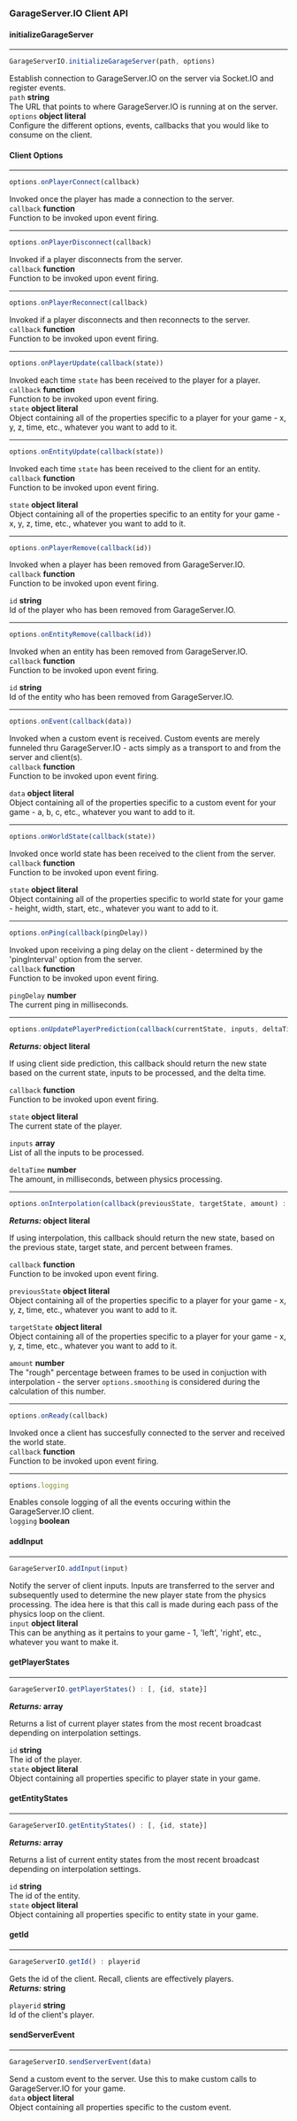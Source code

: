 ### GarageServer.IO Client API

#### initializeGarageServer
---
```js
GarageServerIO.initializeGarageServer(path, options)
```
Establish connection to GarageServer.IO on the server via Socket.IO and register events.  
`path` **string**  
The URL that points to where GarageServer.IO is running at on the server.  
`options` **object literal**  
Configure the different options, events, callbacks that you would like to consume on the client.  
#### Client Options
---
```js
options.onPlayerConnect(callback)  
```
Invoked once the player has made a connection to the server.  
`callback` **function**  
Function to be invoked upon event firing.  

---
```js
options.onPlayerDisconnect(callback)  
```
Invoked if a player disconnects from the server.  
`callback` **function**  
Function to be invoked upon event firing.  

---
```js
options.onPlayerReconnect(callback)  
```
Invoked if a player disconnects and then reconnects to the server.  
`callback` **function**  
Function to be invoked upon event firing.  

---
```js
options.onPlayerUpdate(callback(state))  
```
Invoked each time `state` has been received to the player for a player.  
`callback` **function**  
Function to be invoked upon event firing.  
`state` **object literal**  
Object containing all of the properties specific to a player for your game - x, y, z, time, etc., whatever you want to add to it.  

---
```js
options.onEntityUpdate(callback(state))  
```
Invoked each time `state` has been received to the client for an entity.  
`callback` **function**  
Function to be invoked upon event firing.  

`state` **object literal**  
Object containing all of the properties specific to an entity for your game - x, y, z, time, etc., whatever you want to add to it.  

---
```js
options.onPlayerRemove(callback(id))  
```
Invoked when a player has been removed from GarageServer.IO.  
`callback` **function**  
Function to be invoked upon event firing.  

`id` **string**  
Id of the player who has been removed from GarageServer.IO.  

---
```js
options.onEntityRemove(callback(id))  
```
Invoked when an entity has been removed from GarageServer.IO.  
`callback` **function**  
Function to be invoked upon event firing.  

`id` **string**  
Id of the entity who has been removed from GarageServer.IO.  

---
```js
options.onEvent(callback(data))  
```
Invoked when a custom event is received.  Custom events are merely funneled thru GarageServer.IO - acts simply as a transport to and from the server and client(s).  
`callback` **function**  
Function to be invoked upon event firing.  

`data` **object literal**  
Object containing all of the properties specific to a custom event for your game - a, b, c, etc., whatever you want to add to it.  

---
```js
options.onWorldState(callback(state))  
```
Invoked once world state has been received to the client from the server.  
`callback` **function**  
Function to be invoked upon event firing.  

`state` **object literal**  
Object containing all of the properties specific to world state for your game - height, width, start, etc., whatever you want to add to it.  

---
```js
options.onPing(callback(pingDelay))  
```
Invoked upon receiving a ping delay on the client - determined by the 'pingInterval' option from the server.  
`callback` **function**  
Function to be invoked upon event firing.  

`pingDelay` **number**  
The current ping in milliseconds.  

---
```js
options.onUpdatePlayerPrediction(callback(currentState, inputs, deltaTime) : newState)  
```
**_Returns:_ object literal**  

If using client side prediction, this callback should return the new state based on the current state, inputs to be processed, and the delta time.  

`callback` **function**  
Function to be invoked upon event firing.  

`state` **object literal**  
The current state of the player.  

`inputs` **array**  
List of all the inputs to be processed.  

`deltaTime` **number**  
The amount, in milliseconds, between physics processing.  

---
```js
options.onInterpolation(callback(previousState, targetState, amount) : newState)  
```
**_Returns:_ object literal**  

If using interpolation, this callback should return the new state, based on the previous state, target state, and percent between frames.  

`callback` **function**  
Function to be invoked upon event firing.  

`previousState` **object literal**  
Object containing all of the properties specific to a player for your game - x, y, z, time, etc., whatever you want to add to it.  

`targetState` **object literal**  
Object containing all of the properties specific to a player for your game - x, y, z, time, etc., whatever you want to add to it.  

`amount` **number**  
The "rough" percentage between frames to be used in conjuction with interpolation - the server `options.smoothing` is considered during the calculation of this number.  

---
```js
options.onReady(callback)
```
Invoked once a client has succesfully connected to the server and received the world state.  
`callback` **function**  
Function to be invoked upon event firing.  

---
```js
options.logging
```
Enables console logging of all the events occuring within the GarageServer.IO client.  
`logging` **boolean**  

#### addInput
---
```js
GarageServerIO.addInput(input)
```
Notify the server of client inputs.  Inputs are transferred to the server and subsequently used to determine the new player state from the physics processing.  The idea here is that this call is made during each pass of the physics loop on the client.  
`input` **object literal**  
This can be anything as it pertains to your game - 1, 'left', 'right', etc., whatever you want to make it.
#### getPlayerStates
---
```js
GarageServerIO.getPlayerStates() : [, {id, state}]
```
**_Returns:_ array**  

Returns a list of current player states from the most recent broadcast depending on interpolation settings.  

`id` **string**  
The id of the player.  
`state` **object literal**  
Object containing all properties specific to player state in your game.  
#### getEntityStates
---
```js
GarageServerIO.getEntityStates() : [, {id, state}]
```
**_Returns:_ array**  

Returns a list of current entity states from the most recent broadcast depending on interpolation settings.  

`id` **string**  
The id of the entity.  
`state` **object literal**  
Object containing all properties specific to entity state in your game.  
#### getId
---
```js
GarageServerIO.getId() : playerid
```
Gets the id of the client.  Recall, clients are effectively players.  
**_Returns:_ string**  

`playerid` **string**  
Id of the client's player.  
#### sendServerEvent
---
```js
GarageServerIO.sendServerEvent(data)
```
Send a custom event to the server.  Use this to make custom calls to GarageServer.IO for your game.  
`data` **object literal**  
Object containing all properties specific to the custom event.  